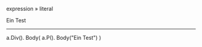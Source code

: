 expression » literal

<div>
    <p>Ein Test</p>
</div>

---

a.Div().
    Body(
        a.P().
            Body("Ein Test")
    )

